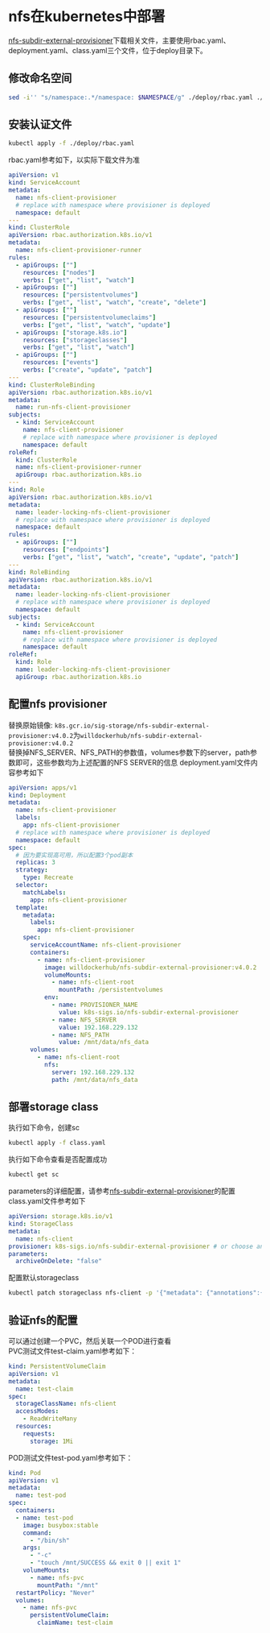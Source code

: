 # nfs在kubernetes中部署

[nfs-subdir-external-provisioner](https://github.com/kubernetes-sigs/nfs-subdir-external-provisioner)下载相关文件，主要使用rbac.yaml、deployment.yaml、class.yaml三个文件，位于deploy目录下。

## 修改命名空间

```bash
sed -i'' "s/namespace:.*/namespace: $NAMESPACE/g" ./deploy/rbac.yaml ./deploy/deployment.yaml
```

## 安装认证文件

```bash
kubectl apply -f ./deploy/rbac.yaml
```

rbac.yaml参考如下，以实际下载文件为准

```yaml
apiVersion: v1
kind: ServiceAccount
metadata:
  name: nfs-client-provisioner
  # replace with namespace where provisioner is deployed
  namespace: default
---
kind: ClusterRole
apiVersion: rbac.authorization.k8s.io/v1
metadata:
  name: nfs-client-provisioner-runner
rules:
  - apiGroups: [""]
    resources: ["nodes"]
    verbs: ["get", "list", "watch"]
  - apiGroups: [""]
    resources: ["persistentvolumes"]
    verbs: ["get", "list", "watch", "create", "delete"]
  - apiGroups: [""]
    resources: ["persistentvolumeclaims"]
    verbs: ["get", "list", "watch", "update"]
  - apiGroups: ["storage.k8s.io"]
    resources: ["storageclasses"]
    verbs: ["get", "list", "watch"]
  - apiGroups: [""]
    resources: ["events"]
    verbs: ["create", "update", "patch"]
---
kind: ClusterRoleBinding
apiVersion: rbac.authorization.k8s.io/v1
metadata:
  name: run-nfs-client-provisioner
subjects:
  - kind: ServiceAccount
    name: nfs-client-provisioner
    # replace with namespace where provisioner is deployed
    namespace: default
roleRef:
  kind: ClusterRole
  name: nfs-client-provisioner-runner
  apiGroup: rbac.authorization.k8s.io
---
kind: Role
apiVersion: rbac.authorization.k8s.io/v1
metadata:
  name: leader-locking-nfs-client-provisioner
  # replace with namespace where provisioner is deployed
  namespace: default
rules:
  - apiGroups: [""]
    resources: ["endpoints"]
    verbs: ["get", "list", "watch", "create", "update", "patch"]
---
kind: RoleBinding
apiVersion: rbac.authorization.k8s.io/v1
metadata:
  name: leader-locking-nfs-client-provisioner
  # replace with namespace where provisioner is deployed
  namespace: default
subjects:
  - kind: ServiceAccount
    name: nfs-client-provisioner
    # replace with namespace where provisioner is deployed
    namespace: default
roleRef:
  kind: Role
  name: leader-locking-nfs-client-provisioner
  apiGroup: rbac.authorization.k8s.io
```

## 配置nfs provisioner

替换原始镜像: `k8s.gcr.io/sig-storage/nfs-subdir-external-provisioner:v4.0.2`为`willdockerhub/nfs-subdir-external-provisioner:v4.0.2`<br/>
替换掉NFS_SERVER、NFS_PATH的参数值，volumes参数下的server，path参数即可，这些参数均为上述配置的NFS SERVER的信息
deployment.yaml文件内容参考如下

```yaml
apiVersion: apps/v1
kind: Deployment
metadata:
  name: nfs-client-provisioner
  labels:
    app: nfs-client-provisioner
  # replace with namespace where provisioner is deployed
  namespace: default
spec:
  # 因为要实现高可用，所以配置3个pod副本 
  replicas: 3
  strategy:
    type: Recreate
  selector:
    matchLabels:
      app: nfs-client-provisioner
  template:
    metadata:
      labels:
        app: nfs-client-provisioner
    spec:
      serviceAccountName: nfs-client-provisioner
      containers:
        - name: nfs-client-provisioner
          image: willdockerhub/nfs-subdir-external-provisioner:v4.0.2
          volumeMounts:
            - name: nfs-client-root
              mountPath: /persistentvolumes
          env:
            - name: PROVISIONER_NAME
              value: k8s-sigs.io/nfs-subdir-external-provisioner
            - name: NFS_SERVER
              value: 192.168.229.132
            - name: NFS_PATH
              value: /mnt/data/nfs_data
      volumes:
        - name: nfs-client-root
          nfs:
            server: 192.168.229.132
            path: /mnt/data/nfs_data
```

## 部署storage class
执行如下命令，创建sc

```bash
kubectl apply -f class.yaml
```

执行如下命令查看是否配置成功

```bash
kubectl get sc
```

parameters的详细配置，请参考[nfs-subdir-external-provisioner](https://github.com/lorenzofaresin/nfs-subdir-external-provisioner)的配置<br/>
class.yaml文件参考如下

```yaml
apiVersion: storage.k8s.io/v1
kind: StorageClass
metadata:
  name: nfs-client
provisioner: k8s-sigs.io/nfs-subdir-external-provisioner # or choose another name, must match deployment's env PROVISIONER_NAME'
parameters:
  archiveOnDelete: "false"
```

配置默认storageclass

```bash
kubectl patch storageclass nfs-client -p '{"metadata": {"annotations":{"storageclass.kubernetes.io/is-default-class":"true"}}}'
```

## 验证nfs的配置
可以通过创建一个PVC，然后关联一个POD进行查看<br/>
PVC测试文件test-claim.yaml参考如下：
```yaml
kind: PersistentVolumeClaim
apiVersion: v1
metadata:
  name: test-claim
spec:
  storageClassName: nfs-client
  accessModes:
    - ReadWriteMany
  resources:
    requests:
      storage: 1Mi
```

POD测试文件test-pod.yaml参考如下：
```yaml
kind: Pod
apiVersion: v1
metadata:
  name: test-pod
spec:
  containers:
  - name: test-pod
    image: busybox:stable
    command:
      - "/bin/sh"
    args:
      - "-c"
      - "touch /mnt/SUCCESS && exit 0 || exit 1"
    volumeMounts:
      - name: nfs-pvc
        mountPath: "/mnt"
  restartPolicy: "Never"
  volumes:
    - name: nfs-pvc
      persistentVolumeClaim:
        claimName: test-claim
```

